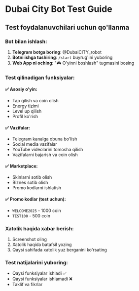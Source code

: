 
# Dubai City Bot Test Guide

## Test foydalanuvchilari uchun qo'llanma

### Bot bilan ishlash:
1. **Telegram botga boring**: @DubaiCITY_robot
2. **Botni ishga tushiring**: `/start` buyrug'ini yuboring
3. **Web App ni oching**: "🎮 O'yinni boshlash" tugmasini bosing

### Test qilinadigan funksiyalar:

#### ✅ Asosiy o'yin:
- Tap qilish va coin olish
- Energy tizimi
- Level up qilish
- Profil ko'rish

#### ✅ Vazifalar:
- Telegram kanalga obuna bo'lish
- Social media vazifalar
- YouTube videolarini tomosha qilish
- Vazifalarni bajarish va coin olish

#### ✅ Marketplace:
- Skinlarni sotib olish
- Biznes sotib olish
- Promo kodlarni ishlatish

#### ✅ Promo kodlar (test uchun):
- `WELCOME2025` - 1000 coin
- `TEST100` - 500 coin

### Xatolik haqida xabar berish:
1. Screenshot oling
2. Xatolik haqida batafsil yozing
3. Qaysi sahifada xatolik yuz berganini ko'rsating

### Test natijalarini yuboring:
- Qaysi funksiyalar ishladi ✅
- Qaysi funksiyalar ishlamadi ❌
- Taklif va fikrlar
